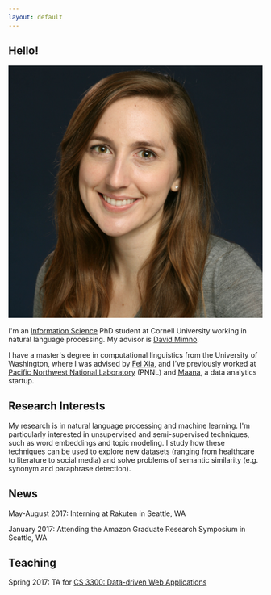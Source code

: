 ```yaml
---
layout: default
---
```


## Hello!

<img class="profile-picture" src="me.jpg">

I'm an [Information Science](http://infosci.cornell.edu/) PhD student at Cornell University working in natural language processing. My advisor is [David Mimno](https://mimno.infosci.cornell.edu/).

I have a master's degree in computational linguistics from the University of Washington, where I was advised by [Fei Xia](http://faculty.washington.edu/fxia/), and I've previously worked at [Pacific Northwest National Laboratory](https://www.pnl.gov/) (PNNL) and [Maana](https://www.maana.io/), a data analytics startup.


## Research Interests

My research is in natural language processing and machine learning. I'm particularly interested in unsupervised and semi-supervised techniques, such as word embeddings and topic modeling. I study how these techniques can be used to explore new datasets (ranging from healthcare to literature to social media) and solve problems of semantic similarity (e.g. synonym and paraphrase detection).


## News

May-August 2017: Interning at Rakuten in Seattle, WA

January 2017: Attending the Amazon Graduate Research Symposium in Seattle, WA

## Teaching

Spring 2017: TA for [CS 3300: Data-driven Web Applications](https://mimno.infosci.cornell.edu/info3300/)


<!-- ## Publications

1. F.Bar, J.Doe: Effects of having a placeholder of a name
2. S.Holmes, J.Watson: Consequences of living with a sociopath in London -->
